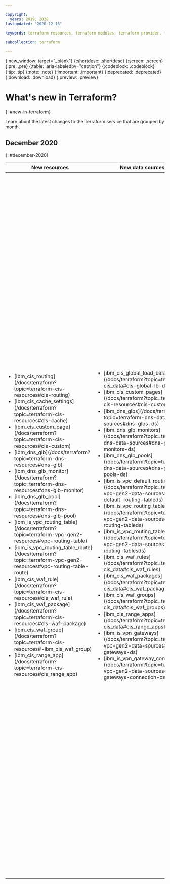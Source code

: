 ```yaml
---

copyright:
  years: 2019, 2020
lastupdated: "2020-12-16"

keywords: terraform resources, terraform modules, terraform provider, terraform autodeploy, 

subcollection: terraform

---
```


{:new_window: target="_blank"}
{:shortdesc: .shortdesc}
{:screen: .screen}
{:pre: .pre}
{:table: .aria-labeledby="caption"}
{:codeblock: .codeblock}
{:tip: .tip}
{:note: .note}
{:important: .important}
{:deprecated: .deprecated}
{:download: .download}
{:preview: .preview}

# What's new in Terraform?
{: #new-in-terraform}

Learn about the latest changes to the Terraform service that are grouped by month.
<staging>

## December 2020
{: #december-2020}

<table>
    <thead>
    <th style="width:80px">New resources</th>
    <th style="width:80px">New data sources</th>
    <th style="width:500px">Enhancements</th>
    </thead>
  <tbody>
    <tr>
 <td><ul style="margin:0px 0px 0px 20px; padding:0px"><li style="margin:0px; padding:0px">[ibm_cis_routing](/docs/terraform?topic=terraform-cis-resources#cis-routing)</li><li style="margin:0px; padding:0px">[ibm_cis_cache_settings](/docs/terraform?topic=terraform-cis-resources#cis-cache)<li style="margin:0px; padding:0px">[ibm_cis_custom_page](/docs/terraform?topic=terraform-cis-resources#cis-custom)<li style="margin:0px; padding:0px">[ibm_dns_glb](/docs/terraform?topic=terraform-dns-resources#dns-glb)<li style="margin:0px; padding:0px">[ibm_dns_glb_monitor](/docs/terraform?topic=terraform-dns-resources#dns-glb-monitor)<li style="margin:0px; padding:0px">[ibm_dns_glb_pool](/docs/terraform?topic=terraform-dns-resources#dns-glb-pool)<li style="margin:0px; padding:0px">[ibm_is_vpc_routing_table](/docs/terraform?topic=terraform-vpc-gen2-resources#vpc-routing-table)<li style="margin:0px; padding:0px">[ibm_is_vpc_routing_table_route](/docs/terraform?topic=terraform-vpc-gen2-resources#vpc-routing-table-route)</li><li style="margin:0px; padding:0px">[ibm_cis_waf_rule](/docs/terraform?topic=terraform-cis-resources#cis_waf_rule)</li><li style="margin:0px; padding:0px">[ibm_cis_waf_package](/docs/terraform?topic=terraform-cis-resources#cis-waf-package)<li style="margin:0px; padding:0px">[ibm_cis_waf_group](/docs/terraform?topic=terraform-cis-resources#-ibm_cis_waf_group)</li><li style="margin:0px; padding:0px">[ibm_cis_range_app](/docs/terraform?topic=terraform-cis-resources#cis_range_app)</li></ul></td>
      <td><ul style="margin:0px 0px 0px 20px; padding:0px"><li style="margin:0px; padding:0px">[ibm_cis_global_load_balancers](/docs/terraform?topic=terraform-cis_data#cis-global-lb-ds)</li><li style="margin:0px; padding:0px">[ibm_cis_custom_pages](/docs/terraform?topic=terraform-cis-resources#cis-custom)</li><li style="margin:0px; padding:0px">[ibm_dns_glbs](/docs/terraform?topic=terraform-dns-data-sources#dns-glbs-ds)</li><li style="margin:0px; padding:0px">[ibm_dns_glb_monitors](/docs/terraform?topic=terraform-dns-data-sources#dns-glb-monitors-ds)</li><li style="margin:0px; padding:0px">[ibm_dns_glb_pools](/docs/terraform?topic=terraform-dns-data-sources#dns-glb-pools-ds)</li><li style="margin:0px; padding:0px">[ibm_is_vpc_default_routing_table](/docs/terraform?topic=terraform-vpc-gen2-data-sources#vpc-default-routing-tableds)</li><li style="margin:0px; padding:0px">[ibm_is_vpc_routing_tables](/docs/terraform?topic=terraform-vpc-gen2-data-sources#vpc-routing-tableds)</li><li style="margin:0px; padding:0px">[ibm_is_vpc_routing_table_routes](/docs/terraform?topic=terraform-vpc-gen2-data-sources#vpc-routing-tablesds)</li><li style="margin:0px; padding:0px">[ibm_cis_waf_rules](/docs/terraform?topic=terraform-cis_data#cis_waf_rules)</li><li style="margin:0px; padding:0px">[ibm_cis_waf_packages](/docs/terraform?topic=terraform-cis_data#cis_waf_packages)<li style="margin:0px; padding:0px">[ibm_cis_waf_groups](/docs/terraform?topic=terraform-cis_data#cis_waf_groups)</li><li style="margin:0px; padding:0px">[ibm_cis_range_apps](/docs/terraform?topic=terraform-cis_data#cis_range_apps)</li><li style="margin:0px; padding:0px">[ibm_is_vpn_gateways](/docs/terraform?topic=terraform-vpc-gen2-data-sources#vpc-gateways-ds)</li><li style="margin:0px; padding:0px">[ibm_is_vpn_gateway_connections](/docs/terraform?topic=terraform-vpc-gen2-data-sources#vpc-gateways-connection-ds)</li></ul></td>
      <td><ul style="margin:0px 0px 0px 20px; padding:0px"><li style="margin:0px; padding:0px">public_ip attribute for [power network resource](/docs/terraform?topic=terraform-power-vsi#power-network)</li><li style="margin:0px; padding:0px">Policies attribute for [ibm_kms_key resource](/docs/terraform?topic=terraform-kms-resources#kms-key)</li><li style="margin:0px; padding:0px">Number of invited users and invited users attribute for [ibm_iam_user_invite resource](/docs/terraform?topic=terraform-iam-resources#iam-user-invite-output)</li><li style="margin:0px; padding:0px">Support HTTPS protocol for [ibm_is_lb_pool](/docs/terraform?topic=terraform-vpc-gen2-resources#lb-pool)</li><li style="margin:0px; padding:0px">Encrypted data key and encryption key argument for [image data source](/docs/terraform?topic=terraform-vpc-gen2-data-sources#vpc-image)</li><li style="margin:0px; padding:0px"> Archive rule argument for [COS bucket resource](/docs/terraform?topic=terraform-object-storage-resources#cos-bucket)</li><li style="margin:0px; padding:0px">Policies for [ibm_kms_key and ibm_kms_keys data source](/docs/terraform?topic=terraform-kms-data-sources)</li><li style="margin:0px; padding:0px">List bounded services argument for [ibm_container_cluster data source](/docs/terraform?topic=terraform-container-data-sources#container-cluster)</li><li style="margin:0px; padding:0px">Access rule and UA rule argument for [internet service firewall resource and datasource](/docs/terraform?topic=terraform-cis_data#cis-firewall-dsoutput)</li><li style="margin:0px; padding:0px">Allow ip spoofing argument for [ibm_is_instance](/docs/terraform?topic=terraform-vpc-gen2-resources#instance-input)</li><li style="margin:0px; padding:0px">Routing table and ip version argument for [ibm_is_subnet](/docs/terraform?topic=terraform-vpc-gen2-resources#subnet-input)</li><li style="margin:0px; padding:0px">Import for [floating IP resources](/docs/terraform?topic=terraform-vpc-gen2-resources#floating-ip-import)</li><li style="margin:0px; padding:0px">Import for [Ike policy resources](/docs/terraform?topic=terraform-vpc-gen2-resources#provider-ike-policy-import)</li><li style="margin:0px; padding:0px">Import for [images resources](/docs/terraform?topic=terraform-vpc-gen2-resources#image-import)</li><li style="margin:0px; padding:0px">Import for [volume resources](/docs/terraform?topic=terraform-vpc-gen2-resources#volume-import)<li style="margin:0px; padding:0px">Archive rule,expire rule,force delete for [COS bucket](/docs/terraform?topic=terraform-object-storage-resources#hpvs-cos-bucket-input)</li><li style="margin:0px; padding:0px">Support profile argument for [is_lb](/docs/terraform?topic=terraform-vpc-gen2-resources#lb)</li><li style="margin:0px; padding:0px">Update protocol and connection limit argument for  [ibm_is_lb_listener](/docs/terraform?topic=terraform-vpc-gen2-resources#lb-listener)</li><li style="margin:0px; padding:0px">Update protocol and connection limit argument for  [ibm_is_lb_listener](/docs/terraform?topic=terraform-vpc-gen2-resources#lb-listener)</li><li style="margin:0px; padding:0px">Support mode argument and status, created_at, members attributes for [ibm_dl_gateway](/docs/terraform?topic=terraform-dl-gateway-resource#dl-gwy-input)</li><li style="margin:0px; padding:0px">Update the arguments and attributes for [ibm_is_vpn_gateway_connection](/docs/terraform?topic=terraform-vpc-gen2-resources#vpn-gateway-connection)</li></ul></td>
    </tr>
  </tbody>
  </table> 
  